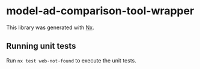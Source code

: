 # model-ad-comparison-tool-wrapper

This library was generated with [Nx](https://nx.dev).

## Running unit tests

Run `nx test web-not-found` to execute the unit tests.

